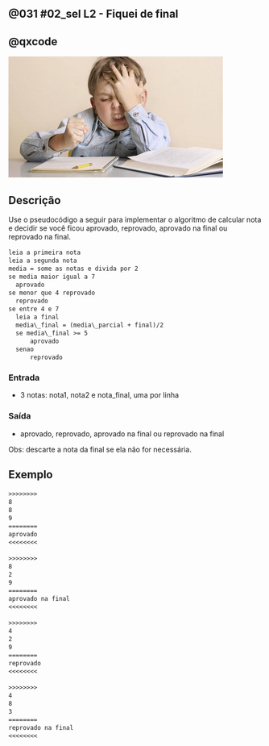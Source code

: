 ## @031 #02_sel L2 - Fiquei de final
## @qxcode

![](__capa.jpg)

## Descrição
Use o pseudocódigo a seguir para implementar o algoritmo de calcular nota e decidir se você ficou aprovado, reprovado, aprovado na final ou reprovado na final.

```
leia a primeira nota
leia a segunda nota
media = some as notas e divida por 2
se media maior igual a 7
  aprovado
se menor que 4 reprovado
  reprovado
se entre 4 e 7
  leia a final
  media\_final = (media\_parcial + final)/2
  se media\_final >= 5
      aprovado
  senao
      reprovado
```

### Entrada

* 3 notas: nota1, nota2 e nota\_final, uma por linha
 
### Saída
- aprovado, reprovado, aprovado na final ou reprovado na final  

Obs: descarte a nota da final se ela não for necessária.

## Exemplo

```
>>>>>>>>
8
8
9
========
aprovado
<<<<<<<<

>>>>>>>>
8
2
9
========
aprovado na final
<<<<<<<<

>>>>>>>>
4
2
9
========
reprovado
<<<<<<<<

>>>>>>>>
4
8
3
========
reprovado na final
<<<<<<<<
```

#

<!---
>>>>>>>>
4
8
3.99
========
reprovado na final
<<<<<<<<
--->